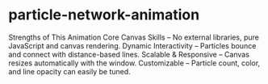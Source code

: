 # particle-network-animation
Strengths of This Animation Core Canvas Skills – No external libraries, pure JavaScript and canvas rendering.  Dynamic Interactivity – Particles bounce and connect with distance-based lines.  Scalable &amp; Responsive – Canvas resizes automatically with the window.  Customizable – Particle count, color, and line opacity can easily be tuned.
